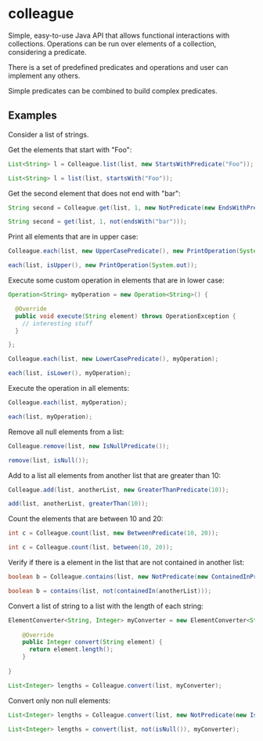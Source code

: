 colleague
=========

Simple, easy-to-use Java API that allows functional interactions with collections. Operations can be run over elements of a collection, considering a predicate.

There is a set of predefined predicates and operations and user can implement any others.

Simple predicates can be combined to build complex predicates.

Examples
---------

Consider a list of strings.

Get the elements that start with "Foo":

```java
List<String> l = Colleague.list(list, new StartsWithPredicate("Foo"));

List<String> l = list(list, startsWith("Foo"));
```

Get the second element that does not end with "bar":

```java
String second = Colleague.get(list, 1, new NotPredicate(new EndsWithPredicate("bar"));

String second = get(list, 1, not(endsWith("bar")));
```

Print all elements that are in upper case:

```java
Colleague.each(list, new UpperCasePredicate(), new PrintOperation(System.out));

each(list, isUpper(), new PrintOperation(System.out));
```

Execute some custom operation in elements that are in lower case:

```java
Operation<String> myOperation = new Operation<String>() {

  @Override
  public void execute(String element) throws OperationException {
    // interesting stuff
  }

};

Colleague.each(list, new LowerCasePredicate(), myOperation);

each(list, isLower(), myOperation);
```

Execute the operation in all elements:

```java
Colleague.each(list, myOperation);

each(list, myOperation);
```

Remove all null elements from a list:

```java
Colleague.remove(list, new IsNullPredicate());

remove(list, isNull());
```

Add to a list all elements from another list that are greater than 10:

```java
Colleague.add(list, anotherList, new GreaterThanPredicate(10));

add(list, anotherList, greaterThan(10));
```

Count the elements that are between 10 and 20:

```java
int c = Colleague.count(list, new BetweenPredicate(10, 20));

int c = Colleague.count(list, between(10, 20));
```

Verify if there is a element in the list that are not contained in another list:

```java
boolean b = Colleague.contains(list, new NotPredicate(new ContainedInPredicate(anotherList)));

boolean b = contains(list, not(containedIn(anotherList)));
```

Convert a list of string to a list with the length of each string:

```java
ElementConverter<String, Integer> myConverter = new ElementConverter<String, Integer>() {
  
    @Override
    public Integer convert(String element) {
      return element.length();
    }
  
}

List<Integer> lengths = Colleague.convert(list, myConverter);
```

Convert only non null elements:

```java
List<Integer> lengths = Colleague.convert(list, new NotPredicate(new IsNullPredicate()), myConverter);

List<Integer> lengths = convert(list, not(isNull()), myConverter);
```
